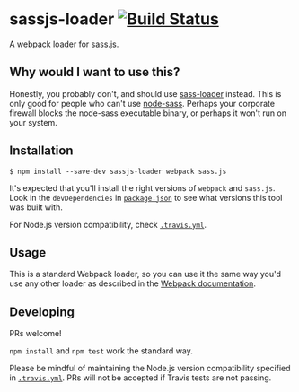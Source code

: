 # sassjs-loader [![Build Status](https://travis-ci.org/NickHeiner/sassjs-loader.svg?branch=master)](https://travis-ci.org/NickHeiner/sassjs-loader)

A webpack loader for [sass.js](https://www.npmjs.com/package/sass.js).

## Why would I want to use this?
Honestly, you probably don't, and should use [sass-loader](https://github.com/jtangelder/sass-loader) instead. This is only good for people who can't use [node-sass](https://www.npmjs.com/package/node-sass). Perhaps your corporate firewall blocks the node-sass executable binary, or perhaps it won't run on your system. 

## Installation

```
$ npm install --save-dev sassjs-loader webpack sass.js
```

It's expected that you'll install the right versions of `webpack` and `sass.js`. Look in the `devDependencies` in [`package.json`](./package.json) to see what versions this tool was built with.

For Node.js version compatibility, check [`.travis.yml`](./.travis.yml#L2).

## Usage

This is a standard Webpack loader, so you can use it the same way you'd use any other loader as described in the [Webpack documentation](https://webpack.github.io/docs/using-loaders.html).

## Developing

PRs welcome! 

`npm install` and `npm test` work the standard way.

Please be mindful of maintaining the Node.js version compatibility specified in [`.travis.yml`](./.travis.yml#L2). PRs will not be accepted if Travis tests are not passing.

